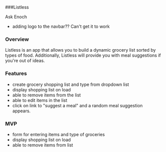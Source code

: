 ###Listless

Ask Enoch 
- adding logo to the navbar?? Can't get it to work


### Overview
Listless is an app that allows you to build a dynamic grocery list sorted by types of food. Additionally, Listless will provide you with meal suggestions if you're out of ideas. 

### Features
* create grocery shopping list and type from dropdown list
* display shopping list on load
* able to remove items from the list
* able to edit items in the list
* click on link to "suggest a meal" and a random meal suggestion appears. 


### MVP
* form for entering items and type of groceries
* display shopping list on load
* able to remove items from list 

